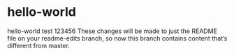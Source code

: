 # hello-world
hello-world test
123456
These changes will be made to just the README file on your readme-edits branch, so now this branch contains content that’s different from master.
